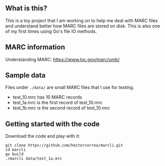 ## What is this?
This is a toy project that I am working on to help me deal with MARC files and understand better how MARC files are stored on disk. This is also one of my first times using Go's file IO methods.


## MARC information
Understanding MARC: https://www.loc.gov/marc/umb/


## Sample data
Files under `./data/` are small MARC files that I use for testing.

* test_10.mrc has 10 MARC records
* test_1a.mrc is the first record of test_10.mrc
* test_1b.mrc is the second record of test_10.mrc


## Getting started with the code
Download the code and play with it:

```
git clone https://github.com/hectorcorrea/marcli.git
cd marcli
go build
./marcli data/test_1a.mrc  
```
